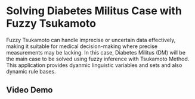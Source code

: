 # Solving Diabetes Militus Case with Fuzzy Tsukamoto

Fuzzy Tsukamoto can handle imprecise or uncertain data effectively, making it suitable for medical decision-making where precise measurements may be lacking. In this case, Diabetes Militus (DM) will be the main case to be solved using fuzzy inference with Tsukamoto Method. This application provides dyanmic linguistic variables and sets and also dynamic rule bases.

## Video Demo
